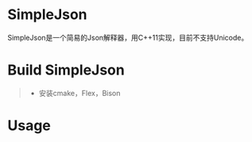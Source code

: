 # SimpleJson
SimpleJson是一个简易的Json解释器，用C++11实现，目前不支持Unicode。
# Build SimpleJson
>* 安装cmake，Flex，Bison  

# Usage
